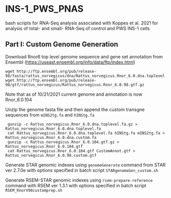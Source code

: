 # INS-1_PWS_PNAS
bash scripts for RNA-Seq analysis associated with Koppes et al. 2021 for analysis of total- and small- RNA-Seq of control and PWS INS-1 cells

## Part I: Custom Genome Generation
Download Rnor6 top level genome sequence and gene set annotation from Ensembl (https://useast.ensembl.org/info/data/ftp/index.html)  

    wget http://ftp.ensembl.org/pub/release-98/fasta/rattus_norvegicus/dna/Rattus_norvegicus.Rnor_6.0.dna.toplevel.fa.gz
    wget http://ftp.ensembl.org/pub/release-98/gtf/rattus_norvegicus/Rattus_norvegicus.Rnor_6.0.98.gtf.gz

Note that as of 10/21/2021 current genome and annotation is now Rnor_6.0.104  

Unzip the genome fasta file and then append the custom transgne sequences from `mINS2tg.fa` and `hINStg.fa`

     gunzip -c Rattus_norvegicus.Rnor_6.0.dna.toplevel.fa.gz > Rattus_norvegicus.Rnor_6.0.dna.toplevel.fa
     cat Rattus_norvegicus.Rnor_6.0.dna.toplevel.fa hINStg.fa mINS2tg.fa > Rattus_norvegicus.Rnor_6.0.dna.custom.fa
     gunzip -c Rattus_norvegicus.Rnor_6.0.104.gtf.gz > Rattus_norvegicus.Rnor_6.0.104.gtf
     cat Rattus_norvegicus.Rnor_6.0.104.gtf CustomAnnot.gtf > Rattus_norvegicus.Rnor_6.0.98.custom.gtf
     
Generate STAR genomic indexes using `genomeGenerate` command from STAR ver 2.7.0e with options specified in batch script `STARgenomeGen_custom.sh`  

Generate RSEM-STAR genomic indexes using `rsem-prepare-reference` command with RSEM ver 1.3.1 with options specified in batch script `RSEM_RnorV98customprep.sh`
